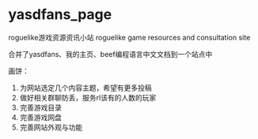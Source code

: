 # yasdfans_page

roguelike游戏资源资讯小站
roguelike game resources and consultation site

合并了yasdfans、我的主页、beef编程语言中文文档到一个站点中

画饼：
1. 为网站选定几个内容主题，希望有更多投稿
2. 做好相关群聊防丢，服务rl该有的人数的玩家
3. 完善游戏目录
4. 完善游戏网盘
5. 完善网站外观与功能
